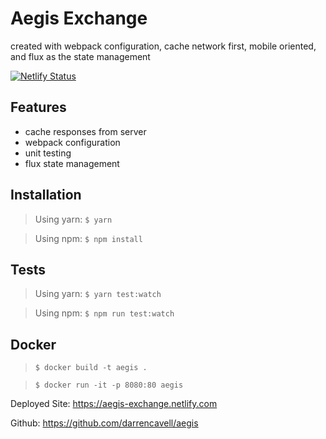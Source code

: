 # Aegis Exchange

created with webpack configuration, cache network first, mobile oriented, and flux as the state management

[![Netlify Status](https://api.netlify.com/api/v1/badges/06fac6ae-168f-46a0-9fbb-159ce38f8f2b/deploy-status)](https://app.netlify.com/sites/aegis-exchange/deploys)

## Features
- cache responses from server
- webpack configuration
- unit testing
- flux state management

## Installation

> Using yarn: `$ yarn`

> Using npm: `$ npm install`

## Tests

> Using yarn: `$ yarn test:watch`

> Using npm: `$ npm run test:watch`

## Docker

> `$ docker build -t aegis .`

> `$ docker run -it -p 8080:80 aegis`

Deployed Site: https://aegis-exchange.netlify.com

Github: https://github.com/darrencavell/aegis